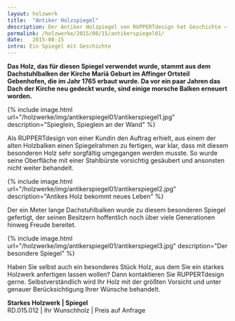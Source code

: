 ```yaml
---
layout: holzwerk
title:  "Antiker Holzspiegel"
description: Der Antiker Holzpiegel von RUPPERTdesign hat Geschichte – das Holz war einst ein Teil eines Dachstuhlbalken einer Kirche. 
permalink: /holzwerke/2015/08/15/antikerspiegel01/
date:   2015-08-15
intro: Ein Spiegel mit Geschichte
---
```




**Das Holz, das für diesen Spiegel verwendet wurde, 
stammt aus dem Dachstuhlbalken der Kirche Mariä Geburt im Affinger Ortsteil Gebenhofen, 
die im Jahr 1765 erbaut wurde. 
Da vor ein paar Jahren das Dach der Kirche neu gedeckt wurde, sind einige morsche Balken erneuert worden.** 


{% include image.html url="/holzwerke/img/antikerspiegel01/antikerspiegel1.jpg" description="Spieglein, Spieglein an der Wand" %}


Als RUPPERTdesign von einer Kundin den Auftrag erhielt, 
aus einem der alten Holzbalken einen Spiegelrahmen zu fertigen, war klar, 
dass mit diesem besonderen Holz sehr sorgfältig umgegangen werden musste. 
So wurde seine Oberfläche mit einer Stahlbürste vorsichtig gesäubert und ansonsten nicht weiter behandelt. 


{% include image.html url="/holzwerke/img/antikerspiegel01/antikerspiegel2.jpg" description="Antikes Holz bekommt neues Leben" %}


Der ein Meter lange Dachstuhlbalken wurde zu diesem besonderen Spiegel gefertigt, 
der seinen Besitzern hoffentlich noch über viele Generationen hinweg Freude bereitet. 


{% include image.html url="/holzwerke/img/antikerspiegel01/antikerspiegel3.jpg" description="Der besondere Spiegel" %}


Haben Sie selbst auch ein besonderes Stück Holz, aus dem Sie ein starkes Holzwerk anfertigen lassen wollen? 
Dann kontaktieren Sie RUPPERTdesign gerne. 
Selbstverständlich wird Ihr Holz mit der größten Vorsicht und unter genauer Berücksichtigung Ihrer Wünsche behandelt. 


**Starkes Holzwerk \| Spiegel**    
RD.015.012  \|  Ihr Wunschholz  \|  Preis auf Anfrage
